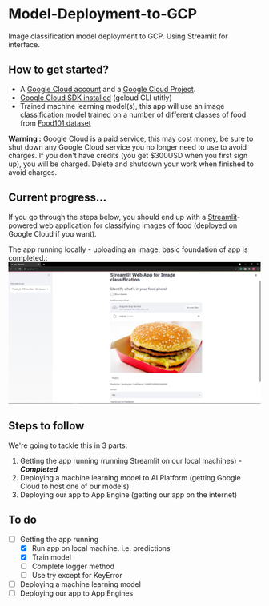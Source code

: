 # Model-Deployment-to-GCP
Image classification model deployment to GCP. Using Streamlit for interface.


## How to get started?

* A [Google Cloud account](https://cloud.google.com/gcp) and a [Google Cloud Project](https://cloud.google.com/resource-manager/docs/creating-managing-projects).
* [Google Cloud SDK installed](https://cloud.google.com/sdk/docs/install) (gcloud CLI utitly)
* Trained machine learning model(s), this app will use an image classification model trained on a number of different classes of food from [Food101 dataset](https://www.kaggle.com/dansbecker/food-101)

**Warning :** Google Cloud is a paid service, this may cost money, be sure to shut down any Google Cloud service you no longer need to use to avoid charges. 
If you don't have credits (you get $300USD when you first sign up), you will be charged. Delete and shutdown your work when finished to avoid charges.

## Current progress...

If you go through the steps below, you should end up with a [Streamlit](http://streamlit.io/)-powered web application for classifying images of food (deployed on Google Cloud if you want).

The app running locally - uploading an image, basic foundation of app is completed.:
![app demo](https://github.com/Shripad1020/Model-Deployment-to-GCP/blob/master/images/app_progress_1.png)

## Steps to follow

We're going to tackle this in 3 parts:
1. Getting the app running (running Streamlit on our local machines) - ***Completed***
2. Deploying a machine learning model to AI Platform (getting Google Cloud to host one of our models)
3. Deploying our app to App Engine (getting our app on the internet)

## To do
- [ ] Getting the app running
  - [x] Run app on local machine. i.e. predictions
  - [x] Train model
  - [ ] Complete logger method
  - [ ] Use try except for KeyError
- [ ] Deploying a machine learning model
- [ ] Deploying our app to App Engines